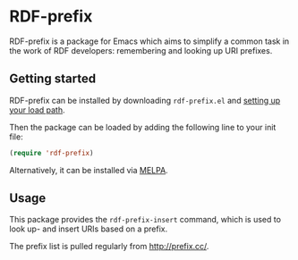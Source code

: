 RDF-prefix
==========

RDF-prefix is a package for Emacs which aims to simplify a common task in the
work of RDF developers: remembering and looking up URI prefixes.

## Getting started

RDF-prefix can be installed by downloading `rdf-prefix.el` and
[setting up your load path](http://www.gnu.org/software/emacs/manual/html_node/emacs/Lisp-Libraries.html).

Then the package can be loaded by adding the following line to your init
file:

```lisp
(require 'rdf-prefix)
```

Alternatively, it can be installed via [MELPA](http://melpa.milkbox.net/).

## Usage

This package provides the `rdf-prefix-insert` command, which is used to look
up- and insert URIs based on a prefix.

The prefix list is pulled regularly from http://prefix.cc/.
